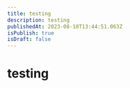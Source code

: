 ```yaml
---
title: testing
description: testing
publishedAt: 2023-08-10T13:44:51.063Z
isPublish: true
isDraft: false
---
```

# testing
